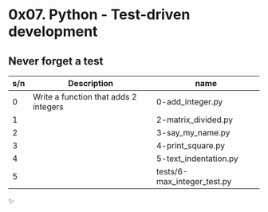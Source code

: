 # 0x07. Python - Test-driven development

## Never forget a test

| s/n | Description                           | name                        |
| --- | ------------------------------------- | --------------------------- |
| 0   | Write a function that adds 2 integers | 0-add_integer.py            |
| 1   |                                       | 2-matrix_divided.py         |
| 2   |                                       | 3-say_my_name.py            |
| 3   |                                       | 4-print_square.py           |
| 4   |                                       | 5-text_indentation.py       |
| 5   |                                       | tests/6-max_integer_test.py |

:sparkles:
